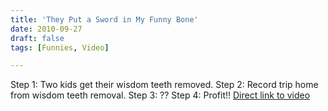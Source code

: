 ```yaml
---
title: 'They Put a Sword in My Funny Bone'
date: 2010-09-27
draft: false
tags: [Funnies, Video]

---
```


Step 1: Two kids get their wisdom teeth removed. Step 2: Record trip home from wisdom teeth removal. Step 3: ?? Step 4: Profit!!  [Direct link to video](http://www.youtube.com/watch?v=Ig-pZ4OyidY)